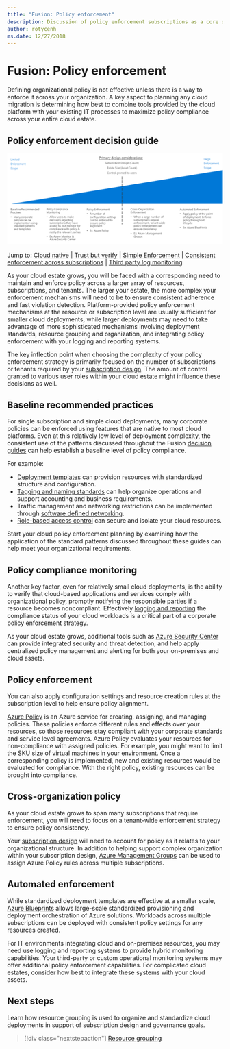 ```yaml
---
title: "Fusion: Policy enforcement" 
description: Discussion of policy enforcement subscriptions as a core design priority in Azure migrations
author: rotycenh
ms.date: 12/27/2018
---
```


# Fusion: Policy enforcement

Defining organizational policy is not effective unless there is a way to enforce it across your organization. A key aspect to planning any cloud migration is determining how best to combine tools provided by the cloud platform with your existing IT processes to maximize policy compliance across your entire cloud estate.

## Policy enforcement decision guide

![Plotting policy enforcement options from least to most complex, aligned with jump links below](../../_images/discovery-guides/discovery-guide-policy-enforcement.png)

Jump to: [Cloud native](#cloud-native) | [Trust but verify](#trust-but-verify) | [Simple Enforcement](#simple-enforcement) | [Consistent enforcement across subscriptions](#consistent-enforcement-across-subscriptions) | [Third party log monitoring](#third-party-log-monitoring)

As your cloud estate grows, you will be faced with a corresponding need to maintain and enforce policy across a larger array of resources, subscriptions, and tenants. The larger your estate, the more complex your enforcement mechanisms will need to be to ensure consistent adherence and fast violation detection. Platform-provided policy enforcement mechanisms at the resource or subscription level are usually sufficient for smaller cloud deployments, while larger deployments may need to take advantage of more sophisticated mechanisms involving deployment standards, resource grouping and organization, and integrating policy enforcement with your logging and reporting systems.

The key inflection point when choosing the complexity of your policy enforcement strategy is primarily focused on the number of subscriptions or tenants required by your [subscription design](../subscriptions/overview.md). The amount of control granted to various user roles within your cloud estate might influence these decisions as well.

## Baseline recommended practices

For single subscription and simple cloud deployments, many corporate policies can be enforced using features that are native to most cloud platforms. Even at this relatively low level of deployment complexity, the consistent use of the patterns discussed throughout the Fusion [decision guides](../overview.md) can help establish a baseline level of policy compliance.

For example:

- [Deployment templates](../resource-grouping/overview.md) can provision resources with standardized structure and configuration.
- [Tagging and naming standards](../resource-tagging/overview.md) can help organize operations and support accounting and business requirements.
- Traffic management and networking restrictions can be implemented through [software defined networking](../software-defined-networks/overview.md).
- [Role-based access control](../identity/overview.md) can secure and isolate your cloud resources.

Start your cloud policy enforcement planning by examining how the application of the standard patterns discussed throughout these guides can help meet your organizational requirements.

## Policy compliance monitoring

Another key factor, even for relatively small cloud deployments, is the ability to verify that cloud-based applications and services comply with organizational policy, promptly notifying the responsible parties if a resource becomes noncompliant. Effectively [logging and reporting](../logs-and-reporting/overview.md) the compliance status of your cloud workloads is a critical part of a corporate policy enforcement strategy.

As your cloud estate grows, additional tools such as [Azure Security Center](/azure/security-center/) can provide integrated security and threat detection, and help apply centralized policy management and alerting for both your on-premises and cloud assets.

## Policy enforcement

You can also apply configuration settings and resource creation rules at the subscription level to help ensure policy alignment.

[Azure Policy](/azure/governance/policy/overview) is an Azure service for creating, assigning, and managing policies. These policies enforce different rules and effects over your resources, so those resources stay compliant with your corporate standards and service level agreements. Azure Policy evaluates your resources for non-compliance with assigned policies. For example, you might want to limit the SKU size of virtual machines in your environment. Once a corresponding policy is implemented, new and existing resources would be evaluated for compliance. With the right policy, existing resources can be brought into compliance.

## Cross-organization policy

As your cloud estate grows to span many subscriptions that require enforcement, you will need to focus on a tenant-wide enforcement strategy to ensure policy consistency.

Your [subscription design](../subscriptions/overview.md) will need to account for policy as it relates to your organizational structure. In addition to helping support complex organization within your subscription design, [Azure Management Groups](../subscriptions/overview.md#management-groups) can be used to assign Azure Policy rules across multiple subscriptions.

## Automated enforcement

While standardized deployment templates are effective at a smaller scale, [Azure Blueprints](/azure/governance/blueprints/overview) allows large-scale standardized provisioning and deployment orchestration of Azure solutions. Workloads across multiple subscriptions can be deployed with consistent policy settings for any resources created.

For IT environments integrating cloud and on-premises resources, you may need use logging and reporting systems to provide hybrid monitoring capabilities. Your third-party or custom operational monitoring systems may offer additional policy enforcement capabilities. For complicated cloud estates, consider how best to integrate these systems with your cloud assets.

## Next steps

Learn how resource grouping is used to organize and standardize cloud deployments in support of subscription design and governance goals.

> [!div class="nextstepaction"]
> [Resource grouping](../resource-grouping/overview.md)
